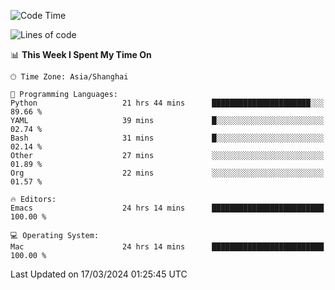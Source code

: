 <!--START_SECTION:waka-->
![Code Time](http://img.shields.io/badge/Code%20Time-1%2C853%20hrs%2015%20mins-blue)

![Lines of code](https://img.shields.io/badge/From%20Hello%20World%20I%27ve%20Written-291.6%20thousand%20lines%20of%20code-blue)

📊 **This Week I Spent My Time On** 

```text
🕑︎ Time Zone: Asia/Shanghai

💬 Programming Languages: 
Python                   21 hrs 44 mins      ██████████████████████░░░   89.66 % 
YAML                     39 mins             █░░░░░░░░░░░░░░░░░░░░░░░░   02.74 % 
Bash                     31 mins             █░░░░░░░░░░░░░░░░░░░░░░░░   02.14 % 
Other                    27 mins             ░░░░░░░░░░░░░░░░░░░░░░░░░   01.89 % 
Org                      22 mins             ░░░░░░░░░░░░░░░░░░░░░░░░░   01.57 % 

🔥 Editors: 
Emacs                    24 hrs 14 mins      █████████████████████████   100.00 % 

💻 Operating System: 
Mac                      24 hrs 14 mins      █████████████████████████   100.00 % 
```


 Last Updated on 17/03/2024 01:25:45 UTC
<!--END_SECTION:waka-->
